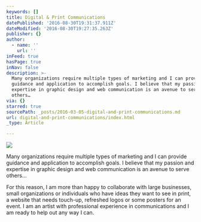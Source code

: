 ```yaml
---
keywords: []
title: Digital & Print Communications
datePublished: '2016-08-30T19:31:37.911Z'
dateModified: '2016-08-30T19:27:35.263Z'
publisher: {}
author:
  - name: ''
    url: ''
inFeed: true
hasPage: true
inNav: false
description: >-
  Many organizations require multiple types of marketing and I can provide
  guidance and application to accomplish goals. I believe that my passion and
  expertise in graphic design and web communication is an avenue to serve
  others…
via: {}
starred: true
sourcePath: _posts/2016-03-05-digital-and-print-communications.md
url: digital-and-print-communications/index.html
_type: Article

---
```

![](https://s3-us-west-2.amazonaws.com/the-grid-img/p/ec942a854ae9accac1cf29f5d7ef01d2cd1d1dd1.jpg)

Many organizations require multiple types of marketing and I can provide guidance and application to accomplish goals. I believe that my passion and expertise in graphic design and web communication is an avenue to serve others...

For this reason, I am more than happy to collaborate with large businesses, small organizations or individuals who have ideas they want to see in print, a website that needs touch-up, refreshed logos or some posters for an event. I am an artist with professional experience in communications and I am ready to help out any way I can.